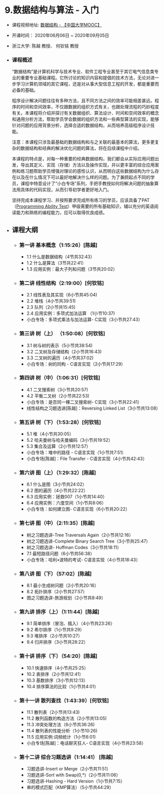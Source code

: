# 9.数据结构与算法 - 入门

- 课程视频地址:  [数据结构 - 【中国大学MOOC】](https://www.icourse163.org/course/ZJU-93001)
- 开课时间： 2020年06月06日 ~ 2020年09月05日
- 浙江大学: 陈越 教授、 何钦铭 教授

- ### 课程概述
    “数据结构”是计算机科学与技术专业、软件工程专业甚至于其它电气信息类专业的重要专业基础课程。它所讨论的知识内容和提倡的技术方法，无论对进一步学习计算机领域的其它课程，还是对从事大型信息工程的开发，都是重要而必备的基础。

    程序设计解决问题往往有多种方法，且不同方法之间的效率可能相差甚远。程序的时间和空间效率，不仅跟数据的组织方式有关，也跟处理流程的巧妙程度有关。本课程将介绍并探讨有关数据组织、算法设计、时间和空间效率的概念和通用分析方法，帮助学员学会数据的组织方法和一些典型算法的实现，能够针对问题的应用背景分析，选择合适的数据结构，从而培养高级程序设计技能。

    注意：本课程只涉及最基础的数据结构和与之关联的最基本的算法，更多更复杂的数据结构和经典的解决优化问题的算法，将在后续课程中介绍。

    本课程的特点是，对每一种重要的经典数据结构，我们都会从实际应用问题出发，导出其定义、实现（存储）方法以及操作实现，并以更丰富的综合应用案例和练习题帮助学员增强对理论的感性认识，从而明白这些数据结构为什么存在以及在什么情况下可以最好地解决什么样的问题。为了兼顾起点不同的学员，课程中特意设计了“小白专场”系列，手把手教授如何将解决问题的抽象算法用具体的代码实现，从而引导初学者更好地入门。

    坚持完成本课程学习、并按照要求完成所有练习的学员，应该具备了PAT（[Programming Ability Test](https://www.patest.cn/)）甲级需要的所有基础知识，辅以充分的英语阅读能力和熟练的编程能力，应可以取得优良成绩。



- ## 课程大纲
    - ### 第一讲 基本概念（1:15:26）[陈越]
        - 1.1 什么是数据结构（4节共32:43）
        - 1.2 什么是算法（3节共22:41）
        - 1.3 应用实例：最大子列和问题（3节共20:02）

    - ### 第二讲 线性结构（2:19:00）[何钦铭]
        - 2.1 线性表及其实现（6小节共45:04)
        - 2.2 堆栈（4小节共39:51)
        - 2.3 队列（2小节共15:45)
        - 2.4 应用实例：多项式加法运算 （1小节10:37)
        - 小白专场：多项式乘法与加法运算- C实现（3小节共27:43）

    - ### 第三讲 树（上） （1:50:08）[何钦铭]
        - 3.1 树与树的表示（5小节共38:54)
        - 3.2 二叉树及存储结构（2小节共16:43)
        - 3.3 二叉树的遍历（4小节共37:02)
        - 小白专场：树的同构 - C语言实现（2小节共17:29）

    - ### 第四讲 树（中）（1:06:31）[何钦铭]
        - 4.1 二叉搜索树（3小节共20:57)
        - 4.2 平衡二叉树（2小节共22:53)
        - 小白专场：是否同一棵二叉搜索树- C实现（3小节共22:41）
        - 线性结构之习题选讲[陈越]：Reversing Linked List（3小节共13:08）

    - ### 第五讲 树（下）（1:53:28）[何钦铭]
        - 5.1 堆（4小节共30:05）
        - 5.2 哈夫曼树与哈夫曼编码（3小节共19:52）
        - 5.3 集合及运算（2小节共12:57）
        - 小白专场：堆中的路径 - C语言实现（1小节共7:51）
        - 小白专场[陈越]：File Transfer - C语言实现（4小节共42:43）

    - ### 第六讲 图（上）（1:29:32）[陈越]
        - 6.1 什么是图（3小节共24:02）
        - 6.2 图的遍历（4小节共22:22）
        - 6.3 应用实例：拯救007（1小节共14:40）
        - 6.4 应用实例：六度空间（1小节共8:06）
        - 小白专场：如何建立图- C语言实现（6小节共20:22）

    - ### 第七讲 图（中）（2:11:35）[陈越]
        - 树之习题选讲-Tree Traversals Again（2小节共12:16）
        - 树之习题选讲-Complete Binary Search Tree（3小节共25:47）
        - 树之习题选讲- Huffman Codes（3小节共18:11）
        - 7.1 最短路径问题（6小节共56:38）
        - 小白专场：哈利•波特的考试- C语言实现（4小节共18:43）

    - ### 第八讲 图（下）（57:02）[陈越]
        - 8.1 最小生成树问题（2小节共20:16）
        - 8.2 拓扑排序（2小节共27:57）
        - 图之习题选讲-旅游规划（2小节共8:49）

    - ### 第九讲 排序（上）（1:11:44）[陈越]
        - 9.1 简单排序（冒泡、插入）（4小节共23:26）
        - 9.2 希尔排序（1小节共9:29）
        - 9.3 堆排序（2小节共10:27）
        - 9.4 归并排序（3小节共28:22）

    - ### 第十讲 排序（下）（54:20）[陈越]
        - 10.1 快速排序（4小节共25:25）
        - 10.2 表排序（2小节共12:41）
        - 10.3 基数排序（3小节共12:13）
        - 10.4 排序算法的比较（1小节共4:01）

    - ### 第十一讲 散列查找（1:43:39）[何钦铭]
        - 11.1 散列表（2小节共13:43)
        - 11.2 散列函数的构造方法（2小节共13:05)
        - 11.3 冲突处理方法（6小节共36:26)
        - 11.4 散列表的性能分析（1小节10:26)
        - 11.5 应用实例:词频统计（1小节6:01)
        - 小白专场[陈越]：电话聊天狂人- C语言实现（4小节共23:58）

    - ### 第十二讲 综合习题选讲（1:14:41） [陈越]
        - 习题选讲-Insert or Merge（2小节共11:51）
        - 习题选讲-Sort with Swap(0,*)（2小节共11:06）
        - 习题选讲-Hashing - Hard Version（1小节共7:15）
        - 串的模式匹配（KMP算法）（5小节共44:29）

       